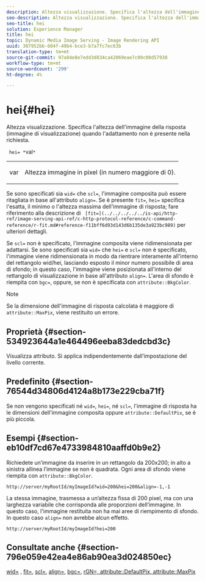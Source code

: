 ```yaml
---
description: Altezza visualizzazione. Specifica l'altezza dell'immagine della risposta (immagine di visualizzazione) quando l'adattamento non è presente nella richiesta.
seo-description: Altezza visualizzazione. Specifica l'altezza dell'immagine della risposta (immagine di visualizzazione) quando l'adattamento non è presente nella richiesta.
seo-title: hei
solution: Experience Manager
title: hei
topic: Dynamic Media Image Serving - Image Rendering API
uuid: 307952bb-604f-49b4-bce3-b7a7fc7ec63b
translation-type: tm+mt
source-git-commit: 97a84e8e7edd3d834ca42069eae7c09c00d57938
workflow-type: tm+mt
source-wordcount: '299'
ht-degree: 4%

---
```



# hei{#hei}

Altezza visualizzazione. Specifica l&#39;altezza dell&#39;immagine della risposta (immagine di visualizzazione) quando l&#39;adattamento non è presente nella richiesta.

` hei= *`val`*`

<table id="simpletable_1A36827B6E6647888A4E6E868975D716"> 
 <tr class="strow"> 
  <td class="stentry"> <p> <span class="codeph"> <span class="varname"> var  </span> </span> </p> </td> 
  <td class="stentry"> <p>Altezza immagine in pixel (in numero maggiore di 0). </p> </td> 
 </tr> 
</table>

Se sono specificati sia `wid=` che `scl=`, l&#39;immagine composita può essere ritagliata in base all&#39;attributo `align=`. Se è presente `fit=`, `hei=` specifica l&#39;esatta, il minimo o l&#39;altezza massima dell&#39;immagine di risposta; fare riferimento alla descrizione di ` [fit=](../../../../../is-api/http-ref/image-serving-api-ref/c-http-protocol-reference/c-command-reference/r-fit.md#reference-f11bff6d93d143d6b135de3a923bc989)` per ulteriori dettagli.

Se `scl=` non è specificato, l&#39;immagine composita viene ridimensionata per adattarsi. Se sono specificati sia `wid=` che `hei=` e `scl=` non è specificato, l&#39;immagine viene ridimensionata in modo da rientrare interamente all&#39;interno del rettangolo wid/hei, lasciando esposto il minor numero possibile di area di sfondo; in questo caso, l&#39;immagine viene posizionata all&#39;interno del rettangolo di visualizzazione in base all&#39;attributo `align=`. L&#39;area di sfondo è riempita con `bgc=`, oppure, se non è specificata con `attribute::BkgColor`.

>[!NOTE]
>
>Se la dimensione dell&#39;immagine di risposta calcolata è maggiore di `attribute::MaxPix`, viene restituito un errore.

## Proprietà {#section-534923644a1e464496eeba83dedcbd3c}

Visualizza attributo. Si applica indipendentemente dall’impostazione del livello corrente.

## Predefinito {#section-76544d34806d4124a8b173e229cba71f}

Se non vengono specificati né `wid=`, `hei=`, né `scl=`, l&#39;immagine di risposta ha le dimensioni dell&#39;immagine composita oppure `attribute::DefaultPix`, se è più piccola.

## Esempi {#section-eb10df7cd67e4733984810aaffd0b9e2}

Richiedete un’immagine da inserire in un rettangolo da 200x200; in alto a sinistra allinea l’immagine se non è quadrata. Ogni area di sfondo viene riempita con `attribute::BkgColor`.

`http://server/myRootId/myImageId?wid=200&hei=200&align=-1,-1`

La stessa immagine, trasmessa a un’altezza fissa di 200 pixel, ma con una larghezza variabile che corrisponda alle proporzioni dell’immagine. In questo caso, l&#39;immagine restituita non ha mai aree di riempimento di sfondo. In questo caso `align=` non avrebbe alcun effetto.

`http://server/myRootId/myImageId?hei=200`

## Consultate anche {#section-796e059e42ea4e86ab90ea3d024850ec}

[wid=](../../../../../is-api/http-ref/image-serving-api-ref/c-http-protocol-reference/c-command-reference/r-is-http-wid.md#reference-bfeadcb67bf4485f851eb21345527e47) ,  [fit=](../../../../../is-api/http-ref/image-serving-api-ref/c-http-protocol-reference/c-command-reference/r-fit.md#reference-f11bff6d93d143d6b135de3a923bc989),  [scl=](../../../../../is-api/http-ref/image-serving-api-ref/c-http-protocol-reference/c-command-reference/r-scl.md#reference-b2a74e493d0d407e98fe350551ba3fcc),  [align=](../../../../../is-api/http-ref/image-serving-api-ref/c-http-protocol-reference/c-command-reference/r-align.md#reference-b7d6b87c75124d78884f916dd6544bc7),  [bgc=](../../../../../is-api/http-ref/image-serving-api-ref/c-http-protocol-reference/c-command-reference/r-bgc.md#reference-53376175f617446fbe5c69120f834b88),  [ ](../../../../../is-api/http-ref/image-serving-api-ref/c-http-protocol-reference/c-command-reference/r-rgn.md#reference-daa9b80e0d8c4b1aa67d116b578d592f)  [ ](../../../../../is-api/image-catalog/image-serving-api-ref/c-image-catalog-reference/c-attributes-reference/r-defaultpix.md#reference-996b2c22b30f4fd9b970c84063306df1)  [rGN=, attribute::DefaultPix, attribute::MaxPix](../../../../../is-api/image-catalog/image-serving-api-ref/c-image-catalog-reference/c-attributes-reference/r-maxpix.md#reference-e167d396ac794079ba8b5e6eb16eeda5)
